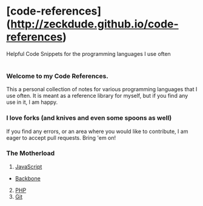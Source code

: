 # [code-references] (http://zeckdude.github.io/code-references)
Helpful Code Snippets for the programming languages I use often
<br><br>

### Welcome to my Code References.
This a personal collection of notes for various programming languages that I use often. It is meant as a reference library for myself, but if you find any use in it, I am happy.

### I love forks (and knives and even some spoons as well)
If you find any errors, or an area where you would like to contribute, I am eager to accept pull requests. Bring 'em on!

### The Motherload
1. [JavaScript](https://github.com/zeckdude/code-references/blob/master/javascript.md)
  * [Backbone](https://github.com/zeckdude/code-references/blob/master/backbonejs.md)
2. [PHP](https://github.com/zeckdude/code-references/blob/master/php.md)
3. [Git](https://github.com/zeckdude/code-references/blob/master/git.md)
